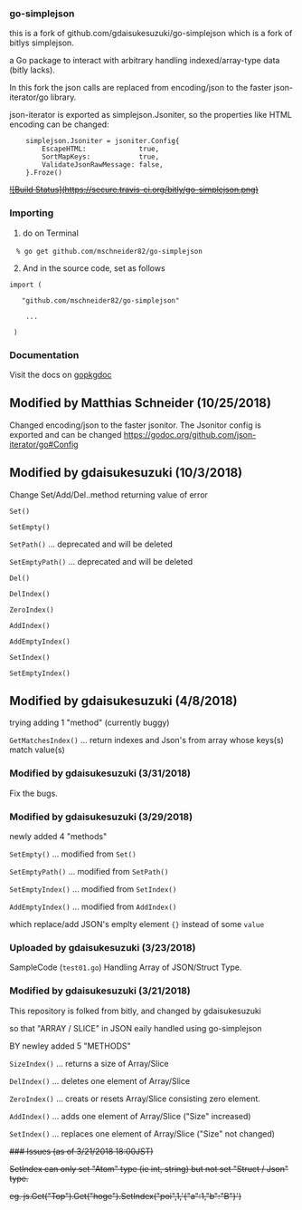 


### go-simplejson


this is a fork of github.com/gdaisukesuzuki/go-simplejson which is a fork of
bitlys simplejson.

a Go package to interact with arbitrary handling indexed/array-type data (bitly
lacks).

In this fork the json calls are replaced from encoding/json to the faster
json-iterator/go library.

json-iterator is exported as simplejson.Jsoniter, so the properties like HTML encoding can be changed:

```
	simplejson.Jsoniter = jsoniter.Config{
		EscapeHTML:             true,
		SortMapKeys:            true,
		ValidateJsonRawMessage: false,
	}.Froze()
```

~~[![Build Status]~~~~(https://secure.travis-ci.org/bitly/go-simplejson.png)~~~~](http://travis-ci.org/bitly/go-simplejson)~~

### Importing

1. do on Terminal

    `% go get github.com/mschneider82/go-simplejson`

2. And in the source code, set as follows

`import (`

`   "github.com/mschneider82/go-simplejson"`

`    ...`

` )`


### Documentation

Visit the docs on
[gopkgdoc](https://godoc.org/github.com/mschneider82/go-simplejson)

## Modified by Matthias Schneider (10/25/2018)

Changed encoding/json to the faster jsonitor.
The Jsonitor config is exported and can be changed
https://godoc.org/github.com/json-iterator/go#Config

## Modified by gdaisukesuzuki (10/3/2018)

Change Set/Add/Del..method returning value of error

`Set()`

`SetEmpty()`

`SetPath()` ... deprecated and will be deleted

`SetEmptyPath()` ... deprecated and will be deleted

`Del()`

`DelIndex()`

`ZeroIndex()`

`AddIndex()`

`AddEmptyIndex()`

`SetIndex()`

`SetEmptyIndex()`

## Modified by gdaisukesuzuki (4/8/2018)

trying adding 1 "method" (currently buggy)

`GetMatchesIndex()` ... return indexes and Json's from array whose keys(s) match value(s)

### Modified by gdaisukesuzuki (3/31/2018)

Fix the bugs.

### Modified by gdaisukesuzuki (3/29/2018)

newly added 4 "methods"

`SetEmpty()` ... modified from `Set()`

`SetEmptyPath()` ... modified from `SetPath()`

`SetEmptyIndex()` ... modified from `SetIndex()`

`AddEmptyIndex()` ... modified from `AddIndex()`

which replace/add JSON's emplty element `{}` instead of some `value`

### Uploaded by gdaisukesuzuki (3/23/2018)

SampleCode (`test01.go`) Handling Array of JSON/Struct Type.


### Modified by gdaisukesuzuki (3/21/2018)

This repository is folked from bitly, and changed by gdaisukesuzuki 

so that "ARRAY / SLICE" in JSON eaily handled using go-simplejson

BY newley added 5 "METHODS"

`SizeIndex()` ... returns a size of Array/Slice

`DelIndex()` ... deletes one element of Array/Slice

`ZeroIndex()` ... creats or resets Array/Slice consisting zero element.

`AddIndex()` ... adds one element of Array/Slice     ("Size" increased)

`SetIndex()` ... replaces one element of Array/Slice ("Size" not changed)


~~### Issues (as of 3/21/2018 18:00JST)~~

~~SetIndex can only set "Atom" type (ie int, string) but not set "Struct / Json" type.~~

~~eg. js.Get("Top").Get("hoge").SetIndex("poi",1,'{"a":1,"b":"B"}')~~
